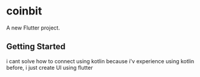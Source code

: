 # coinbit

A new Flutter project.

## Getting Started

i cant solve how to connect using kotlin because i'v experience using kotlin before, i just create UI using flutter

